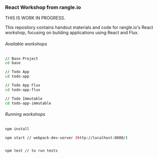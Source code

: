 ### React Workshop from rangle.io

THIS IS WORK IN PROGRESS.

This repository contains handout materials and code for rangle.io's React workshop, focusing on building applications using React and Flux.



###### Available workshops

```bash
// Base Project
cd base

// Todo App
cd todo-app

// Todo App Flux
cd todo-app-flux

// Todo Immutable
cd todo-app-immutable
```


###### Running workshops

```bash
npm install

npm start // webpack-dev-server (http://localhost:8080/)


npm test // to run tests

```
